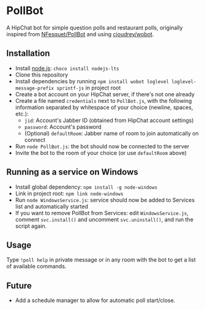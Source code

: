# PollBot

A HipChat bot for simple question polls and restaurant polls, originally inspired from [NFesquet/PollBot](https://github.com/NFesquet/PollBot) and using [cjoudrey/wobot](https://github.com/cjoudrey/wobot/).

## Installation
- Install [node.js](https://nodejs.org/en/download/): `choco install nodejs-lts`
- Clone this repository
- Install dependencies by running `npm install wobot loglevel loglevel-message-prefix sprintf-js` in project root
- Create a bot account on your HipChat server, if there's not one already
- Create a file named `credentials` next to `PollBot.js`, with the following information separated by whitespace of your choice (newline, spaces, etc.):
  - `jid`: Account's Jabber ID (obtained from HipChat account settings)
  - `password`: Account's password
  - (Optional) `defaultRoom`: Jabber name of room to join automatically on connect
- Run `node PollBot.js`: the bot should now be connected to the server
- Invite the bot to the room of your choice (or use `defaultRoom` above)

## Running as a service on Windows
- Install global dependency: `npm install -g node-windows`
- Link in project root: `npm link node-windows`
- Run `node WindowsService.js`: service should now be added to Services list and automatically started
- If you want to remove PollBot from Services: edit `WindowsService.js`, comment `svc.install()` and uncomment `svc.uninstall()`, and run the script again.

## Usage
Type `!poll help` in private message or in any room with the bot to get a list of available commands.

## Future
* Add a schedule manager to allow for automatic poll start/close.
